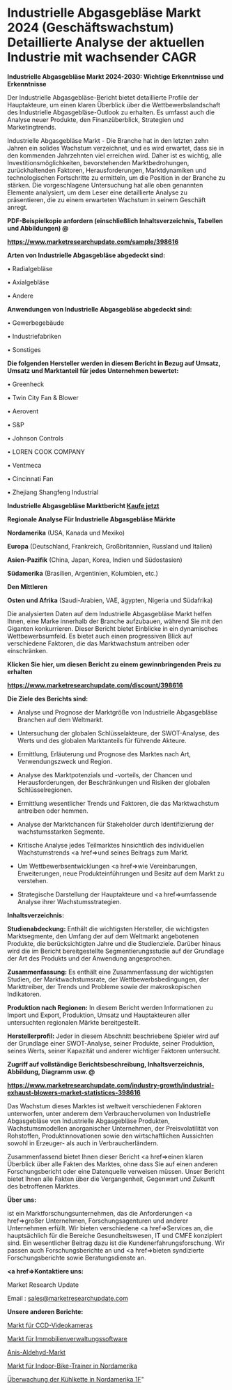 # Industrielle Abgasgebläse Markt 2024 (Geschäftswachstum) Detaillierte Analyse der aktuellen Industrie mit wachsender CAGR

<strong>Industrielle Abgasgebläse Markt 2024-2030: Wichtige Erkenntnisse und Erkenntnisse</strong>

Der Industrielle Abgasgebläse-Bericht bietet detaillierte Profile der Hauptakteure, um einen klaren Überblick über die Wettbewerbslandschaft des Industrielle Abgasgebläse-Outlook zu erhalten. Es umfasst auch die Analyse neuer Produkte, den Finanzüberblick, Strategien und Marketingtrends.

Industrielle Abgasgebläse Markt - Die Branche hat in den letzten zehn Jahren ein solides Wachstum verzeichnet, und es wird erwartet, dass sie in den kommenden Jahrzehnten viel erreichen wird. Daher ist es wichtig, alle Investitionsmöglichkeiten, bevorstehenden Marktbedrohungen, zurückhaltenden Faktoren, Herausforderungen, Marktdynamiken und technologischen Fortschritte zu ermitteln, um die Position in der Branche zu stärken. Die vorgeschlagene Untersuchung hat alle oben genannten Elemente analysiert, um dem Leser eine detaillierte Analyse zu präsentieren, die zu einem erwarteten Wachstum in seinem Geschäft anregt.



<strong><b>PDF-Beispielkopie anfordern (einschließlich Inhaltsverzeichnis, Tabellen und Abbildungen) @ </b></strong>

<strong><a href=https://www.marketresearchupdate.com/sample/398616>

<strong>https://www.marketresearchupdate.com/sample/398616</u></a></strong></strong>



<strong>Arten von Industrielle Abgasgebläse abgedeckt sind:</strong>

• Radialgebläse

• Axialgebläse

• Andere



<strong>Anwendungen von Industrielle Abgasgebläse abgedeckt sind:</strong>

• Gewerbegebäude

• Industriefabriken

• Sonstiges



<strong>Die folgenden Hersteller werden in diesem Bericht in Bezug auf Umsatz, Umsatz und Marktanteil für jedes Unternehmen bewertet:</strong>

• Greenheck

• Twin City Fan & Blower

• Aerovent

• S&P

• Johnson Controls

• LOREN COOK COMPANY

• Ventmeca

• Cincinnati Fan

• Zhejiang Shangfeng Industrial



<strong>Industrielle Abgasgebläse Marktbericht <a href=https://www.marketresearchupdate.com/buynow/398616>Kaufe jetzt</a></strong>



<strong>Regionale Analyse Für Industrielle Abgasgebläse Märkte</strong>



<strong>Nordamerika</strong> (USA, Kanada und Mexiko)



<strong>Europa</strong> (Deutschland, Frankreich, Großbritannien, Russland und Italien)



<strong>Asien-Pazifik</strong> (China, Japan, Korea, Indien und Südostasien)



<strong>Südamerika</strong> (Brasilien, Argentinien, Kolumbien, etc.)



<strong>Den Mittleren</strong> 

<strong>Osten und Afrika</strong> (Saudi-Arabien, VAE, ägypten, Nigeria und Südafrika)

Die analysierten Daten auf dem Industrielle Abgasgebläse Markt helfen Ihnen, eine Marke innerhalb der Branche aufzubauen, während Sie mit den Giganten konkurrieren. Dieser Bericht bietet Einblicke in ein dynamisches Wettbewerbsumfeld. Es bietet auch einen progressiven Blick auf verschiedene Faktoren, die das Marktwachstum antreiben oder einschränken.



<strong>Klicken Sie hier, um diesen Bericht zu einem gewinnbringenden Preis zu erhalten
</strong>

<strong><a href=https://www.marketresearchupdate.com/discount/398616>https://www.marketresearchupdate.com/discount/398616</b></u></strong></a>



<strong>Die Ziele des Berichts sind:</strong>

- Analyse und Prognose der Marktgröße von Industrielle Abgasgebläse Branchen auf dem Weltmarkt.

- Untersuchung der globalen Schlüsselakteure, der SWOT-Analyse, des Werts und des globalen Marktanteils für führende Akteure.

- Ermittlung, Erläuterung und Prognose des Marktes nach Art, Verwendungszweck und Region.

- Analyse des Marktpotenzials und -vorteils, der Chancen und Herausforderungen, der Beschränkungen und Risiken der globalen Schlüsselregionen.

- Ermittlung wesentlicher Trends und Faktoren, die das Marktwachstum antreiben oder hemmen.

- Analyse der Marktchancen für Stakeholder durch Identifizierung der wachstumsstarken Segmente.

- Kritische Analyse jedes Teilmarktes hinsichtlich des individuellen Wachstumstrends <a href=>und</a> seines Beitrags zum Markt.

- Um Wettbewerbsentwicklungen <a href=>wie</a> Vereinbarungen, Erweiterungen, neue Produkteinführungen und Besitz auf dem Markt zu verstehen.

- Strategische Darstellung der Hauptakteure und <a href=>umfas</a>sende Analyse ihrer Wachstumsstrategien.



<strong>Inhaltsverzeichnis:</strong>



<strong>Studienabdeckung:</strong> Enthält die wichtigsten Hersteller, die wichtigsten Marktsegmente, den Umfang der auf dem Weltmarkt angebotenen Produkte, die berücksichtigten Jahre und die Studienziele. Darüber hinaus wird die im Bericht bereitgestellte Segmentierungsstudie auf der Grundlage der Art des Produkts und der Anwendung angesprochen.



<strong>Zusammenfassung:</strong> Es enthält eine Zusammenfassung der wichtigsten Studien, der Marktwachstumsrate, der Wettbewerbsbedingungen, der Markttreiber, der Trends und Probleme sowie der makroskopischen Indikatoren.



<strong>Produktion nach Regionen:</strong> In diesem Bericht werden Informationen zu Import und Export, Produktion, Umsatz und Hauptakteuren aller untersuchten regionalen Märkte bereitgestellt.



<strong>Herstellerprofil:</strong> Jeder in diesem Abschnitt beschriebene Spieler wird auf der Grundlage einer SWOT-Analyse, seiner Produkte, seiner Produktion, seines Werts, seiner Kapazität und anderer wichtiger Faktoren untersucht.



<strong><b>Zugriff auf vollständige Berichtsbeschreibung, Inhaltsverzeichnis, Abbildung, Diagramm usw. @ </b></strong>

<strong><a href=https://www.marketresearchupdate.com/industry-growth/industrial-exhaust-blowers-market-statistices-398616>https://www.marketresearchupdate.com/industry-growth/industrial-exhaust-blowers-market-statistices-398616</a></strong>

Das Wachstum dieses Marktes ist weltweit verschiedenen Faktoren unterworfen, unter anderem dem Verbrauchervolumen von Industrielle Abgasgebläse von Industrielle Abgasgebläse Produkten, Wachstumsmodellen anorganischer Unternehmen, der Preisvolatilität von Rohstoffen, Produktinnovationen sowie den wirtschaftlichen Aussichten sowohl in Erzeuger- als auch in Verbraucherländern.

Zusammenfassend bietet Ihnen dieser Bericht <a href=>einen</a> klaren Überblick über alle Fakten des Marktes, ohne dass Sie auf einen anderen Forschungsbericht oder eine Datenquelle verweisen müssen. Unser Bericht bietet Ihnen alle Fakten über die Vergangenheit, Gegenwart und Zukunft des betroffenen Marktes.



<strong>Über uns:</strong>

 ist ein Marktforschungsunternehmen, das die Anforderungen <a href=>großer</a> Unternehmen, Forschungsagenturen und anderer Unternehmen erfüllt. Wir bieten verschiedene <a href=>Services</a> an, die hauptsächlich für die Bereiche Gesundheitswesen, IT und CMFE konzipiert sind. Ein wesentlicher Beitrag dazu ist die Kundenerfahrungsforschung. Wir passen auch Forschungsberichte an und <a href=>bieten</a> syndizierte Forschungsberichte sowie Beratungsdienste an.



<strong><a href=>Kontaktiere uns:</a></strong>

Market Research Update

Email : sales@marketresearchupdate.com



<strong>Unsere anderen Berichte:</strong>

<a href=https://www.linkedin.com/pulse/ccd-video-cameras-market-expects-see-significant>Markt für CCD-Videokameras</a>

<a href=https://www.linkedin.com/pulse/real-estate-property-management-software-market-1f>Markt für Immobilienverwaltungssoftware</a>

<a href=https://www.linkedin.com/pulse/anisic-aldehyde-market-outlooks-2023-size-shares>Anis-Aldehyd-Markt</a>

<a href=https://www.linkedin.com/pulse/north-america-indoor-bike-trainers-market-2023-2030->Markt für Indoor-Bike-Trainer in Nordamerika</a>

<a href=https://www.linkedin.com/pulse/north-america-cold-chain-tracking-monitoring-1f>Überwachung der Kühlkette in Nordamerika 1F</a>"
